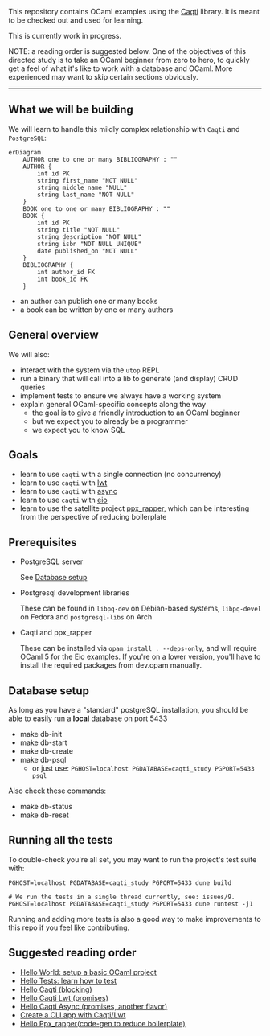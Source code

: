 This repository contains OCaml examples using the [Caqti][] library.  It is
meant to be checked out and used for learning.

This is currently work in progress.

NOTE: a reading order is suggested below. One of the objectives of this directed study is to take an OCaml beginner from zero to hero, to quickly get a feel of what it's like to work with a database and OCaml. More experienced may want to skip certain sections obviously.

[Caqti]: https://github.com/paurkedal/ocaml-caqti/

---

## What we will be building

We will learn to handle this mildly complex relationship with `Caqti` and `PostgreSQL`:

```mermaid
erDiagram
    AUTHOR one to one or many BIBLIOGRAPHY : ""
    AUTHOR {
        int id PK
        string first_name "NOT NULL"
        string middle_name "NULL"
        string last_name "NOT NULL"
    }
    BOOK one to one or many BIBLIOGRAPHY : ""
    BOOK {
        int id PK
        string title "NOT NULL"
        string description "NOT NULL"
        string isbn "NOT NULL UNIQUE"
        date published_on "NOT NULL"
    }
    BIBLIOGRAPHY {
        int author_id FK
        int book_id FK
    }
```

- an author can publish one or many books
- a book can be written by one or many authors


## General overview

We will also:

- interact with the system via the `utop` REPL
- run a binary that will call into a lib to generate (and display) CRUD queries
- implement tests to ensure we always have a working system
- explain general OCaml-specific concepts along the way
  - the goal is to give a friendly introduction to an OCaml beginner
  - but we expect you to already be a programmer
  - we expect you to know SQL


## Goals

- learn to use `caqti` with a single connection (no concurrency)
- learn to use `caqti` with [lwt](https://github.com/ocsigen/lwt)
- learn to use `caqti` with [async](https://github.com/janestreet/async)
- learn to use `caqti` with [eio](https://github.com/ocaml-multicore/eio)
- learn to use the satellite project [ppx_rapper](https://github.com/roddyyaga/ppx_rapper), which can be interesting from the perspective of reducing boilerplate

## Prerequisites

- PostgreSQL server

  See [Database setup](#database-setup)

- Postgresql development libraries

  These can be found in `libpq-dev` on Debian-based systems, `libpq-devel` on Fedora and `postgresql-libs` on Arch

- Caqti and ppx_rapper

  These can be installed via `opam install . --deps-only`, and will require OCaml 5 for the Eio examples. If you're on a lower version, you'll have to install the required packages from dev.opam manually.

## Database setup

As long as you have a "standard" postgreSQL installation, you should be able to easily run a **local** database on port 5433

- make db-init
- make db-start
- make db-create
- make db-psql
  - or just use: `PGHOST=localhost PGDATABASE=caqti_study PGPORT=5433 psql`

Also check these commands:

- make db-status
- make db-reset

## Running all the tests

To double-check you're all set, you may want to run the project's test suite with:

```
PGHOST=localhost PGDATABASE=caqti_study PGPORT=5433 dune build

# We run the tests in a single thread currently, see: issues/9.
PGHOST=localhost PGDATABASE=caqti_study PGPORT=5433 dune runtest -j1
```

Running and adding more tests is also a good way to make improvements to this repo if you feel like contributing.

## Suggested reading order

- [Hello World: setup a basic OCaml project](study/hello-world)
- [Hello Tests: learn how to test](study/hello-tests)
- [Hello Caqti (blocking)](study/hello-caqti-blocking)
- [Hello Caqti Lwt (promises)](study/hello-caqti-lwt)
- [Hello Caqti Async (promises, another flavor)](study/hello-caqti-async)
- [Create a CLI app with Caqti/Lwt](study/lwt-cli-app)
- [Hello Ppx_rapper(code-gen to reduce boilerplate)](study/hello-ppx_rapper)

